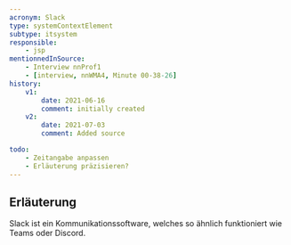```yaml
---
acronym: Slack
type: systemContextElement
subtype: itsystem
responsible:
    - jsp
mentionnedInSource: 
    - Interview nnProf1
    - [interview, nnWMA4, Minute 00-38-26]
history:
    v1:
        date: 2021-06-16
        comment: initially created
    v2:
        date: 2021-07-03
        comment: Added source

todo:
    - Zeitangabe anpassen 
    - Erläuterung präzisieren?
---
```


## Erläuterung

Slack ist ein Kommunikationssoftware, welches so ähnlich funktioniert wie Teams oder Discord.